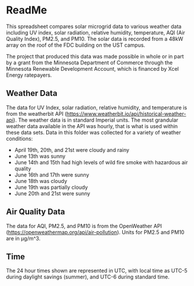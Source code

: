 # ReadMe
This spreadsheet compares solar microgrid data to various weather data including UV index, solar radiation, relative humidity, temperature, AQI (Air Quality Index), PM2.5, and PM10.
The solar data is recorded from a 48kW array on the roof of the FDC building on the UST campus.

The project that produced this data was made possible in whole or in part by a grant from the Minnesota Department of Commerce through the Minnesota Renewable Development Account, which is financed by Xcel Energy ratepayers.

## Weather Data
The data for UV Index, solar radiation, relative humidity, and temperature is from the weatherbit API (https://www.weatherbit.io/api/historical-weather-api).
The weather data is in standard Imperial units. The most grandular weather data available in the API was hourly, that is what is used within these data sets. 
Data in this folder was collected for a variety of weather conditions: 

  -  April 19th, 20th, and 21st were cloudy and rainy
  -  June 13th was sunny
  -  June 14th and 15th had high levels of wild fire smoke with hazardous air quality
  -  June 16th and 17th were sunny
  -  June 18th was cloudy
  -  June 19th was partially cloudy
  -  June 20th and 21st were sunny

## Air Quality Data
The data for AQI, PM2.5, and PM10 is from the OpenWeather API (https://openweathermap.org/api/air-pollution).
Units for PM2.5 and PM10 are in μg/m^3. 

## Time
The 24 hour times shown are represented in UTC, with local time as UTC-5 during daylight savings (summer), and UTC-6 during standard time.
